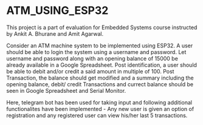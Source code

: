 # ATM_USING_ESP32
This project is a part of evaluation for Embedded Systems course instructed by Ankit A. Bhurane and Amit Agarwal.

Consider an ATM machine system to be implemented using ESP32. A user should be able to login the system using a username and password. Let username and password along with an opening balance of 15000 be already available in a Google Spreadsheet.
Post identification,  a user should be able to debit and/or credit a said amount in multiple of 100. 
Post Transaction, the balance should get modified and a summary including the opening balance, debit/ credit Transactions and currect balance should be seen in Google Spreadsheet and Serial Monitor.

Here, telegram bot has been used for taking input and following additional functionalites have been implemented - Any new user is given an option of registration and any registered user can view his/her last 5 transactions.

